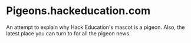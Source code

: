 Pigeons.hackeducation.com
========

An attempt to explain why Hack Education's mascot is a pigeon. Also, the latest place you can turn to for all the pigeon news.